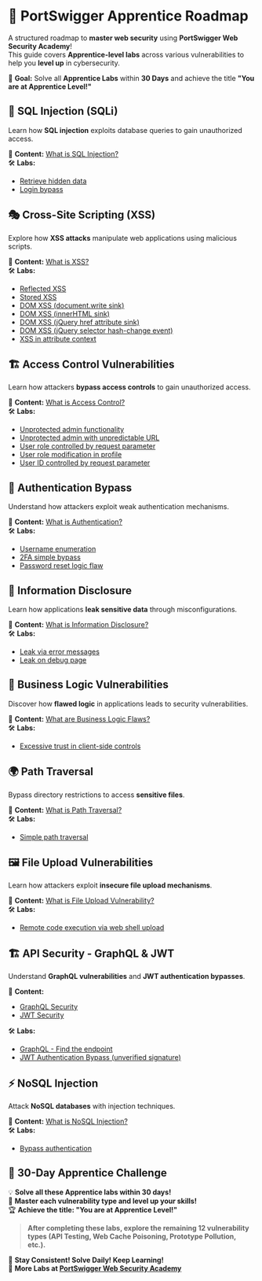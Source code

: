 # 🔐 PortSwigger Apprentice Roadmap  

A structured roadmap to **master web security** using **PortSwigger Web Security Academy**!  
This guide covers **Apprentice-level labs** across various vulnerabilities to help you **level up** in cybersecurity.  

🚀 **Goal:** Solve all **Apprentice Labs** within **30 Days** and achieve the title **"You are at Apprentice Level!"**  

## 📌 SQL Injection (SQLi)  
Learn how **SQL injection** exploits database queries to gain unauthorized access.  

📖 **Content:** [What is SQL Injection?](https://portswigger.net/web-security/sql-injection#what-is-sql-injection-sqli)  
🛠 **Labs:**  
- [Retrieve hidden data](https://portswigger.net/web-security/sql-injection/lab-retrieve-hidden-data)  
- [Login bypass](https://portswigger.net/web-security/sql-injection/lab-login-bypass)  

## 🎭 Cross-Site Scripting (XSS)  
Explore how **XSS attacks** manipulate web applications using malicious scripts.  

📖 **Content:** [What is XSS?](https://portswigger.net/web-security/cross-site-scripting)  
🛠 **Labs:**  
- [Reflected XSS](https://portswigger.net/web-security/cross-site-scripting/reflected/lab-html-context-nothing-encoded)  
- [Stored XSS](https://portswigger.net/web-security/cross-site-scripting/stored/lab-html-context-nothing-encoded)  
- [DOM XSS (document.write sink)](https://portswigger.net/web-security/cross-site-scripting/dom-based/lab-document-write-sink)  
- [DOM XSS (innerHTML sink)](https://portswigger.net/web-security/cross-site-scripting/dom-based/lab-innerhtml-sink)  
- [DOM XSS (jQuery href attribute sink)](https://portswigger.net/web-security/cross-site-scripting/dom-based/lab-jquery-href-attribute-sink)  
- [DOM XSS (jQuery selector hash-change event)](https://portswigger.net/web-security/cross-site-scripting/dom-based/lab-jquery-selector-hash-change-event)  
- [XSS in attribute context](https://portswigger.net/web-security/cross-site-scripting/contexts/lab-attribute-angle-brackets-html-encoded)  

## 🏗 Access Control Vulnerabilities  
Learn how attackers **bypass access controls** to gain unauthorized access.  

📖 **Content:** [What is Access Control?](https://portswigger.net/web-security/access-control#what-is-access-control)  
🛠 **Labs:**  
- [Unprotected admin functionality](https://portswigger.net/web-security/access-control/lab-unprotected-admin-functionality)  
- [Unprotected admin with unpredictable URL](https://portswigger.net/web-security/access-control/lab-unprotected-admin-functionality-with-unpredictable-url)  
- [User role controlled by request parameter](https://portswigger.net/web-security/access-control/lab-user-role-controlled-by-request-parameter)  
- [User role modification in profile](https://portswigger.net/web-security/access-control/lab-user-role-can-be-modified-in-user-profile)  
- [User ID controlled by request parameter](https://portswigger.net/web-security/access-control/lab-user-id-controlled-by-request-parameter)  

## 🔑 Authentication Bypass  
Understand how attackers exploit weak authentication mechanisms.  

📖 **Content:** [What is Authentication?](https://portswigger.net/web-security/authentication#what-is-authentication)  
🛠 **Labs:**  
- [Username enumeration](https://portswigger.net/web-security/authentication/password-based/lab-username-enumeration-via-different-responses)  
- [2FA simple bypass](https://portswigger.net/web-security/authentication/multi-factor/lab-2fa-simple-bypass)  
- [Password reset logic flaw](https://portswigger.net/web-security/authentication/other-mechanisms/lab-password-reset-broken-logic)  

## 📢 Information Disclosure  
Learn how applications **leak sensitive data** through misconfigurations.  

📖 **Content:** [What is Information Disclosure?](https://portswigger.net/web-security/information-disclosure#what-is-information-disclosure)  
🛠 **Labs:**  
- [Leak via error messages](https://portswigger.net/web-security/information-disclosure/exploiting/lab-infoleak-in-error-messages)  
- [Leak on debug page](https://portswigger.net/web-security/information-disclosure/exploiting/lab-infoleak-on-debug-page)  

## 🔄 Business Logic Vulnerabilities  
Discover how **flawed logic** in applications leads to security vulnerabilities.  

📖 **Content:** [What are Business Logic Flaws?](https://portswigger.net/web-security/logic-flaws#what-are-business-logic-vulnerabilities)  
🛠 **Labs:**  
- [Excessive trust in client-side controls](https://portswigger.net/web-security/logic-flaws/examples/lab-logic-flaws-excessive-trust-in-client-side-controls)  

## 🌍 Path Traversal  
Bypass directory restrictions to access **sensitive files**.  

📖 **Content:** [What is Path Traversal?](https://portswigger.net/web-security/file-path-traversal#what-is-path-traversal)  
🛠 **Labs:**  
- [Simple path traversal](https://portswigger.net/web-security/file-path-traversal/lab-simple)  

## 🖼 File Upload Vulnerabilities  
Learn how attackers exploit **insecure file upload mechanisms**.  

📖 **Content:** [What is File Upload Vulnerability?](https://portswigger.net/web-security/file-upload#what-are-file-upload-vulnerabilities)  
🛠 **Labs:**  
- [Remote code execution via web shell upload](https://portswigger.net/web-security/file-upload/lab-file-upload-remote-code-execution-via-web-shell-upload)  

## 🏗 API Security - GraphQL & JWT  
Understand **GraphQL vulnerabilities** and **JWT authentication bypasses**.  

📖 **Content:**  
- [GraphQL Security](https://portswigger.net/web-security/graphql/what-is-graphql)  
- [JWT Security](https://portswigger.net/web-security/jwt#what-are-jwts)  

🛠 **Labs:**  
- [GraphQL - Find the endpoint](https://portswigger.net/web-security/graphql/lab-graphql-find-the-endpoint)  
- [JWT Authentication Bypass (unverified signature)](https://portswigger.net/web-security/jwt/lab-jwt-authentication-bypass-via-unverified-signature)  

## ⚡ NoSQL Injection  
Attack **NoSQL databases** with injection techniques.  

📖 **Content:** [What is NoSQL Injection?](https://portswigger.net/web-security/nosql-injection/nosql-databases)  
🛠 **Labs:**  
- [Bypass authentication](https://portswigger.net/web-security/nosql-injection/lab-nosql-injection-bypass-authentication)  

## 🎯 30-Day Apprentice Challenge  

💡 **Solve all these Apprentice labs within 30 days!**  
💪 **Master each vulnerability type and level up your skills!**  
🏆 **Achieve the title: "You are at Apprentice Level!"**  

> **After completing these labs, explore the remaining 12 vulnerability types (API Testing, Web Cache Poisoning, Prototype Pollution, etc.).**  

🚀 **Stay Consistent! Solve Daily! Keep Learning!**  
🔗 **More Labs at [PortSwigger Web Security Academy](https://portswigger.net/web-security)**  

